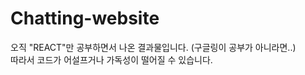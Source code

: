 # Chatting-website

오직 "REACT"만 공부하면서 나온 결과물입니다. (구글링이 공부가 아니라면..)<br/>
따라서 코드가 어설프거나 가독성이 떨어질 수 있습니다.
